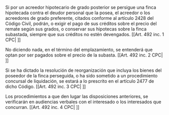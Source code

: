 Si por un acreedor hipotecario de grado posterior se persigue una finca hipotecada contra el deudor personal que la posea, el acreedor o los acreedores de grado preferente, citados conforme al artículo 2428 del Código Civil, podrán, o exigir el pago de sus créditos sobre el precio del remate según sus grados, o conservar sus hipotecas sobre la finca subastada, siempre que sus créditos no estén devengados. [[Art. 492 inc. 1 CPC| ]]

No diciendo nada, en el término del emplazamiento, se entenderá que optan por ser pagados sobre el precio de la subasta. [[Art. 492 inc. 2 CPC| ]]

Si se ha dictado la resolución de reorganización que incluya los bienes del poseedor de la finca perseguida, o ha sido sometido a un procedimiento concursal de liquidación, se estará a lo prescrito en el artículo 2477 de dicho Código. [[Art. 492 inc. 3 CPC| ]]

Los procedimientos a que den lugar las disposiciones anteriores, se verificarán en audiencias verbales con el interesado o los interesados que concurran. [[Art. 492 inc. 4 CPC| ]]